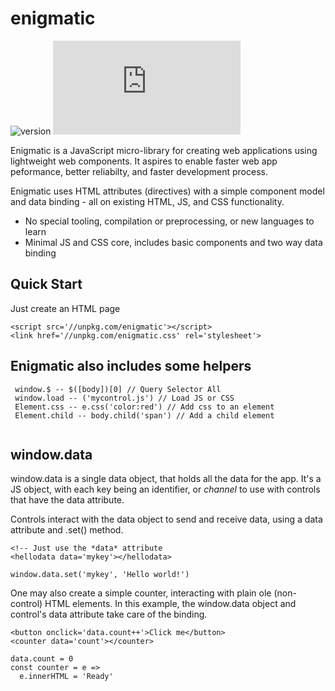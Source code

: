 # enigmatic
![version](https://d25lcipzij17d.cloudfront.net/badge.svg?id=js&type=6&v=0.8.5&x2=0)
![size](http://img.badgesize.io/digplan/enigmatic/master/main.js)

Enigmatic is a JavaScript micro-library for creating web applications using lightweight web components.
It aspires to enable faster web app peformance, better reliabilty, and faster development process. 

Enigmatic uses HTML attributes (directives) with a simple component model and data binding - all on existing HTML, JS, and CSS functionality.
- No special tooling, compilation or preprocessing, or new languages to learn
- Minimal JS and CSS core, includes basic components and two way data binding

## Quick Start
Just create an HTML page
````
<script src='//unpkg.com/enigmatic'></script>
<link href='//unpkg.com/enigmatic.css' rel='stylesheet'>
````

## Enigmatic also includes some helpers
````
 window.$ -- $([body])[0] // Query Selector All
 window.load -- ('mycontrol.js') // Load JS or CSS
 Element.css -- e.css('color:red') // Add css to an element
 Element.child -- body.child('span') // Add a child element
 
````

## window.data
window.data is a single data object, that holds all the data for the app.  It's a JS object, with each key being an identifier, or *channel* to use with controls that have the data attribute.

Controls interact with the data object to send and receive data, using a data attribute and .set() method.
````
<!-- Just use the *data* attribute
<hellodata data='mykey'></hellodata>
  
window.data.set('mykey', 'Hello world!')
````

One may also create a simple counter, interacting with plain ole (non-control) HTML elements.
In this example, the window.data object and control's data attribute take care of the binding.
````
<button onclick='data.count++'>Click me</button>
<counter data='count'></counter>

data.count = 0
const counter = e =>
  e.innerHTML = 'Ready'
````
